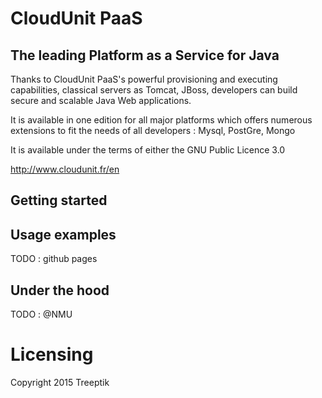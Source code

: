 # CloudUnit PaaS

## The leading Platform as a Service for Java

Thanks to CloudUnit PaaS's powerful provisioning and executing capabilities, classical servers as Tomcat, JBoss, developers can build secure and scalable Java Web applications.

It is available in one edition for all major platforms which offers numerous extensions to fit the needs of all developers : Mysql, PostGre, Mongo

It is available under the terms of either the GNU Public Licence 3.0

http://www.cloudunit.fr/en

## Getting started

## Usage examples

TODO : github pages

## Under the hood

TODO : @NMU

# Licensing

Copyright 2015 Treeptik

